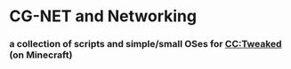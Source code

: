 # CG-NET and Networking
### a collection of scripts and simple/small OSes for [CC:Tweaked](https://modrinth.com/mod/cc-tweaked) (on Minecraft)
